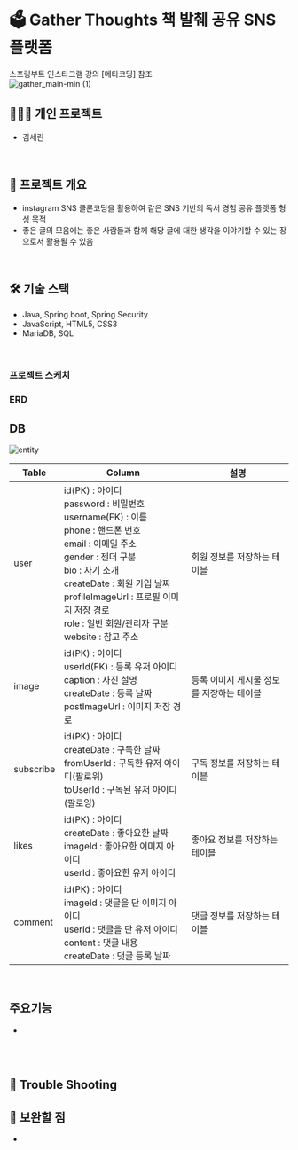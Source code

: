 # 🗳 Gather Thoughts 책 발췌 공유 SNS 플랫폼
스프링부트 인스타그램 강의 [메타코딩] 참조 <br>
![gather_main-min (1)](https://user-images.githubusercontent.com/96467897/162605893-eb1b3094-6fec-4068-b827-dd0ffaade753.gif)
<br>

## 👨‍👨‍👧 개인 프로젝트
- 김세린

<br>

## 📃 프로젝트 개요
- instagram SNS 클론코딩을 활용하여 같은 SNS 기반의 독서 경험 공유 플랫폼 형성 목적
- 좋은 글의 모음에는 좋은 사람들과 함께 해당 글에 대한 생각을 이야기할 수 있는 장으로서 활용될 수 있음
<br>

## 🛠 기술 스택
- Java, Spring boot, Spring Security
- JavaScript, HTML5, CSS3
- MariaDB, SQL
<br>

### 프로젝트 스케치

### ERD
## DB
![entity](https://user-images.githubusercontent.com/96467897/162606761-03a0b957-51a0-4cfe-919f-f751c6cfe9e2.PNG)

|Table|Column|설명|
|---|---|---|
|user|id(PK) : 아이디 <br> password : 비밀번호  <br> username(FK) : 이름 <br> phone : 핸드폰 번호 <br> email : 이메일 주소 <br> gender : 젠더 구분 <br> bio : 자기 소개 <br> createDate : 회원 가입 날짜 <br> profileImageUrl : 프로필 이미지 저장 경로  <br> role : 일반 회원/관리자 구분  <br> website : 참고 주소 |회원 정보를 저장하는 테이블|
|image|id(PK) : 아이디 <br> userId(FK) : 등록 유저 아이디 <br> caption : 사진 설명  <br> createDate : 등록 날짜  <br> postImageUrl : 이미지 저장 경로 |등록 이미지 게시물 정보를 저장하는 테이블|
|subscribe|id(PK) : 아이디 <br> createDate : 구독한 날짜  <br> fromUserId : 구독한 유저 아이디(팔로워)  <br> toUserId : 구독된 유저 아이디(팔로잉) |구독 정보를 저장하는 테이블|
|likes|id(PK) : 아이디 <br> createDate : 좋아요한 날짜  <br> imageId : 좋아요한 이미지 아이디  <br> userId : 좋아요한 유저 아이디 |좋아요 정보를 저장하는 테이블|
|comment|id(PK) : 아이디 <br> imageId : 댓글을 단 이미지 아이디  <br> userId : 댓글을 단 유저 아이디  <br> content : 댓글 내용  <br> createDate : 댓글 등록 날짜 |댓글 정보를 저장하는 테이블|
<br>


## 주요기능
- 
<br>
<br>

## 🧨 Trouble Shooting



## 💊 보완할 점
- 
